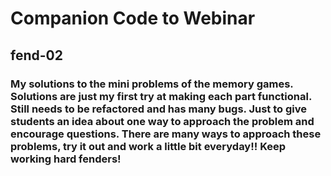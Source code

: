 # Companion Code to Webinar

## fend-02

### My solutions to the mini problems of the memory games. Solutions are just my first try at making each part functional. Still needs to be refactored and has many bugs. Just to give students an idea about one way to approach the problem and encourage questions. There are many ways to approach these problems, try it out and work a little bit everyday!! Keep working hard fenders!
